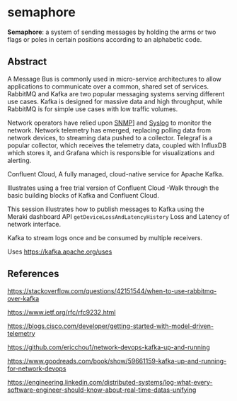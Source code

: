 # semaphore

**Semaphore**: a system of sending messages by holding the arms or two flags or poles in certain positions according to an alphabetic code.

## Abstract

A Message Bus is commonly used in micro-service architectures to allow applications to communicate over a common, shared set of services. RabbitMQ and Kafka are two popular messaging systems serving different use cases. Kafka is designed for massive data and high throughput, while RabbitMQ is for simple use cases with low traffic volumes.

 Network operators have relied upon [SNMP](https://www.ietf.org/rfc/rfc9232.html#RFC3416)] and [Syslog](https://www.ietf.org/rfc/rfc9232.html#RFC5424) to monitor the network. Network telemetry has emerged, replacing polling data from network devices, to streaming data pushed to a collector. Telegraf is a popular collector, which receives the telemetry data, coupled with InfluxDB which stores it, and Grafana which is responsible for visualizations and alerting.

 Confluent Cloud, A fully managed, cloud-native service for Apache Kafka.

Illustrates using a free trial version of Confluent Cloud -Walk through the basic building blocks of Kafka and Confluent Cloud.


 This session illustrates how to publish messages to Kafka using the Meraki dashboard API `getDeviceLossAndLatencyHistory` Loss and Latency of network interface.

 Kafka to stream logs once and be consumed by multiple receivers.
 
Uses https://kafka.apache.org/uses

## References

https://stackoverflow.com/questions/42151544/when-to-use-rabbitmq-over-kafka

https://www.ietf.org/rfc/rfc9232.html

https://blogs.cisco.com/developer/getting-started-with-model-driven-telemetry

https://github.com/ericchou1/network-devops-kafka-up-and-running

https://www.goodreads.com/book/show/59661159-kafka-up-and-running-for-network-devops

https://engineering.linkedin.com/distributed-systems/log-what-every-software-engineer-should-know-about-real-time-datas-unifying